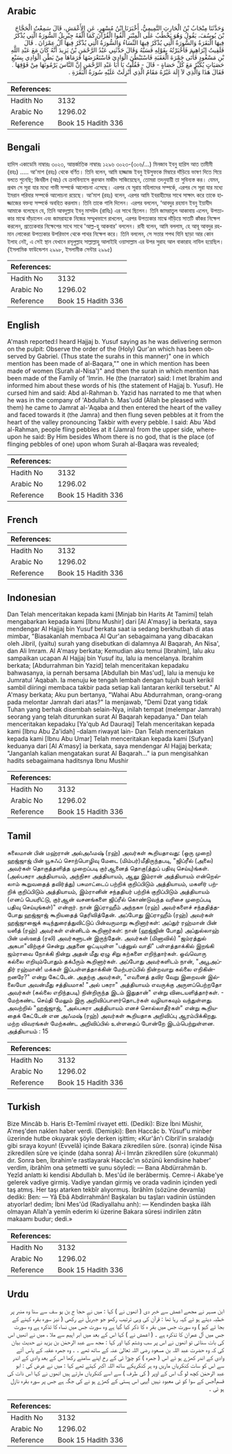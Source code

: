 ## Arabic


<div dir="rtl" lang="ar" style={{fontSize:'larger',backgroundColor:'#f8f9fa',padding:20}}>
وَحَدَّثَنَا مِنْجَابُ بْنُ الْحَارِثِ التَّمِيمِيُّ، أَخْبَرَنَا ابْنُ مُسْهِرٍ، عَنِ الأَعْمَشِ، قَالَ سَمِعْتُ الْحَجَّاجَ بْنَ يُوسُفَ، يَقُولُ وَهُوَ يَخْطُبُ عَلَى الْمِنْبَرِ أَلِّفُوا الْقُرْآنَ كَمَا أَلَّفَهُ جِبْرِيلُ السُّورَةُ الَّتِي يُذْكَرُ فِيهَا الْبَقَرَةُ وَالسُّورَةُ الَّتِي يُذْكَرُ فِيهَا النِّسَاءُ وَالسُّورَةُ الَّتِي يُذْكَرُ فِيهَا آلُ عِمْرَانَ ‏.‏ قَالَ فَلَقِيتُ إِبْرَاهِيمَ فَأَخْبَرْتُهُ بِقَوْلِهِ فَسَبَّهُ وَقَالَ حَدَّثَنِي عَبْدُ الرَّحْمَنِ بْنُ يَزِيدَ أَنَّهُ كَانَ مَعَ عَبْدِ اللَّهِ بْنِ مَسْعُودٍ فَأَتَى جَمْرَةَ الْعَقَبَةِ فَاسْتَبْطَنَ الْوَادِيَ فَاسْتَعْرَضَهَا فَرَمَاهَا مِنْ بَطْنِ الْوَادِي بِسَبْعِ حَصَيَاتٍ يُكَبِّرُ مَعَ كُلِّ حَصَاةٍ - قَالَ - فَقُلْتُ يَا أَبَا عَبْدِ الرَّحْمَنِ إِنَّ النَّاسَ يَرْمُونَهَا مِنْ فَوْقِهَا ‏.‏ فَقَالَ هَذَا وَالَّذِي لاَ إِلَهَ غَيْرُهُ مَقَامُ الَّذِي أُنْزِلَتْ عَلَيْهِ سُورَةُ الْبَقَرَةِ ‏.‏
</div>
<div style={{backgroundColor:'#f8f9fa',padding:20, marginBottom: 10}}><table> <thead> <tr> <th>References:</th> <th></th> </tr> </thead> <tbody><tr><td>Hadith No</td><td>3132</td></tr><tr><td>Arabic No</td><td>1296.02</td></tr><tr><td>Reference</td><td>Book 15 Hadith 336</td></tr></tbody></table></div>

## Bengali


<div dir="ltr" lang="bn" style={{fontSize:'larger',backgroundColor:'#f8f9fa',padding:20}}>
হাদিস একাডেমি নাম্বারঃ ৩০২৩, আন্তর্জাতিক নাম্বারঃ ১২৯৬ ৩০২৩-(৩০৬/...) মিনজাব ইবনু হারিস আত তামীমী (রহঃ) ..... আ'মাশ (রহঃ) থেকে বর্ণিত। তিনি বলেন, আমি হাজ্জাজ ইবনু ইউসুফকে মিম্বারে দাঁড়িয়ে ভাষণ দিতে গিয়ে বলতে শুনেছি; জিবরীল (আঃ) যে ক্রমবিন্যাসে কুরআন মাজীদ সাজিয়েছেন, তোমরা তদনুযায়ী তা সুবিন্যস্ত কর। যেমন, প্রথম সে সূরা যার মধ্যে গাভী সম্পর্কে আলোচনা এসেছে। এরপর যে সূরায় মহিলাদের সম্পর্কে, এরপর সে সূরা যার মধ্যে ইমরান পরিবার সম্পর্কে আলোচনা রয়েছে। আ'মাশ (রহঃ) বলেন, এরপর আমি ইবরাহীমের সাথে সাক্ষাৎ করে তাকে হাজ্জাজের বক্তব্য সম্পর্কে অবহিত করলাম। তিনি তাকে গালি দিলেন। এরপর বললেন, ‘আবদুর রহমান ইবনু ইয়াযীদ আমাকে বলেছেন যে, তিনি আবদুল্লাহ ইবনু মাসউদ (রাযিঃ) এর সাথে ছিলেন। তিনি জামরাতুল আকাবায় এলেন, উপত্যকার মাঝে দাঁড়ালেন এবং জামরাহকে নিজের সম্মুখভাগে রাখলেন, এরপর উপত্যকার মাঝে দাঁড়িয়ে সাতটি কাঁকর নিক্ষেপ করলেন, প্রত্যেকবার নিক্ষেপের সাথে সাথে 'আল্ল-হু আকবার' বললেন। রাবী বলেন, আমি বললাম, হে আবূ আবদুর রহমান লোকেরা উপত্যকার উপরিভাগ থেকে পাথর নিক্ষেপ করে। তিনি বললেন, সে সত্তার শপথ যিনি ছাড়া আর কোন ইলাহ নেই, এ সেই স্থান যেখানে রসূলুল্লাহ সাল্লাল্লাহু আলাইহি ওয়াসাল্লাম এর উপর সুরাহ আল বাকারাহ নাযিল হয়েছিল। (ইসলামিক ফাউন্ডেশন ২৯৯৮, ইসলামীক সেন্টার ২৯৯৫)
</div>
<div style={{backgroundColor:'#f8f9fa',padding:20, marginBottom: 10}}><table> <thead> <tr> <th>References:</th> <th></th> </tr> </thead> <tbody><tr><td>Hadith No</td><td>3132</td></tr><tr><td>Arabic No</td><td>1296.02</td></tr><tr><td>Reference</td><td>Book 15 Hadith 336</td></tr></tbody></table></div>

## English


<div dir="ltr" lang="en" style={{fontSize:'larger',backgroundColor:'#f8f9fa',padding:20}}>
A'mash reported:I heard Hajjaj b. Yusuf saying as he was delivering sermon on the pulpit: Observe the order of the (Holy) Qur'an which has been observed by Gabriel. (Thus state the surahs in this manner)" one in which mention has been made of al-Baqara,"" one in which mention has been made of women (Surah al-Nisa')" and then the surah in which mention has been made of the Family of 'Imrin. He (the (narrator) said: I met Ibrahim and informed him about these words of his (the statement of Hajjaj b. Yusuf). He cursed him and said: Abd al-Rahman b. Yazid has narrated to me that when he was in the company of 'Abdullah b. Mas'udd (Allah be pleased with them) he came to Jamrat al-'Aqaba and then entered the heart of the valley and faced towards it (the Jamra) and then flung seven pebbles at it from the heart of the valley pronouncing Takbir with every pebble. I said: Abu 'Abd al-Rahman, people fling pebbles at it (Jamra) from the upper side, whereupon he said: By Him besides Whom there is no god, that is the place (of flinging pebbles of one) upon whom Surah al-Baqara was revealed;
</div>
<div style={{backgroundColor:'#f8f9fa',padding:20, marginBottom: 10}}><table> <thead> <tr> <th>References:</th> <th></th> </tr> </thead> <tbody><tr><td>Hadith No</td><td>3132</td></tr><tr><td>Arabic No</td><td>1296.02</td></tr><tr><td>Reference</td><td>Book 15 Hadith 336</td></tr></tbody></table></div>

## French


<div dir="ltr" lang="fr" style={{fontSize:'larger',backgroundColor:'#f8f9fa',padding:20}}>

</div>
<div style={{backgroundColor:'#f8f9fa',padding:20, marginBottom: 10}}><table> <thead> <tr> <th>References:</th> <th></th> </tr> </thead> <tbody><tr><td>Hadith No</td><td>3132</td></tr><tr><td>Arabic No</td><td>1296.02</td></tr><tr><td>Reference</td><td>Book 15 Hadith 336</td></tr></tbody></table></div>

## Indonesian


<div dir="ltr" lang="id" style={{fontSize:'larger',backgroundColor:'#f8f9fa',padding:20}}>
Dan Telah menceritakan kepada kami [Minjab bin Harits At Tamimi] telah mengabarkan kepada kami [Ibnu Mushir] dari [Al A'masy] ia berkata, saya mendengar Al Hajjaj bin Yusuf berkata saat ia sedang berkhutbah di atas mimbar, "Biasakanlah membaca Al Qur'an sebagaimana yang dibacakan oleh Jibril, (yaitu) surah yang disebutkan di dalamnya Al Baqarah, An Nisa', dan Ali Imram. Al A'masy berkata; Kemudian aku temui [Ibrahim], lalu aku sampaikan ucapan Al Hajjaj bin Yusuf itu, lalu ia mencelanya. Ibrahim berkata; [Abdurrahman bin Yazid] telah menceritakan kepadaku bahwasanya, ia pernah bersama [Abdullah bin Mas'ud], lalu ia menuju ke Jumratul 'Aqabah. Ia menuju ke tengah lembah dengan tujuh buah kerikil sambil diiringi membaca takbir pada setiap kali lantaran kerikil tersebut." Al A'masy berkata; Aku pun bertanya, "Wahai Abu Abdurrahman, orang-orang pada melontar Jamrah dari atas?" Ia menjawab, "Demi Dzat yang tidak Tuhan yang berhak disembah selain-Nya, inilah tempat (melempar Jamrah) seorang yang telah diturunkan surat Al Baqarah kepadanya." Dan telah menceritakan kepadaku [Ya'qub Ad Dauraqi] Telah menceritakan kepada kami [Ibnu Abu Za'idah] -dalam riwayat lain- Dan Telah menceritakan kepada kami [Ibnu Abu Umar] Telah menceritakan kepada kami [Sufyan] keduanya dari [Al A'masy] ia berkata, saya mendengar Al Hajjaj berkata; "Janganlah kalian mengatakan surat Al Baqarah…" ia pun mengisahkan hadits sebagaimana haditsnya Ibnu Mushir
</div>
<div style={{backgroundColor:'#f8f9fa',padding:20, marginBottom: 10}}><table> <thead> <tr> <th>References:</th> <th></th> </tr> </thead> <tbody><tr><td>Hadith No</td><td>3132</td></tr><tr><td>Arabic No</td><td>1296.02</td></tr><tr><td>Reference</td><td>Book 15 Hadith 336</td></tr></tbody></table></div>

## Tamil


<div dir="ltr" lang="ta" style={{fontSize:'larger',backgroundColor:'#f8f9fa',padding:20}}>
சுலைமான் பின் மஹ்ரான் அல்அஃமஷ் (ரஹ்) அவர்கள் கூறியதாவது: (ஒரு முறை) ஹஜ்ஜாஜ் பின் யூசுஃப் சொற்பொழிவு மேடை (மிம்பர்)மீதிருந்தபடி, "ஜிப்ரீல் (அலை) அவர்கள் தொகுத்தளித்த முறைப்படி குர்ஆனைத் தொகு(த்துப் பதிவு செய்யு)ங்கள். (அல்பகரா அத்தியாயம், அந்நிசா அத்தியாயம், ஆலு இம்ரான் அத்தியாயம் என்றெல்லாம் கூறுவதைத் தவிர்த்து) பசுமாட்டைப் பற்றிக் குறிப்பிடும் அத்தியாயம், மகளிர் பற்றிக் குறிப்பிடும் அத்தியாயம், இம்ரானின் சந்ததியர் பற்றிக் குறிப்பிடும் அத்தியாயம் (எனப் பெயரிட்டு, குர்ஆன் வசனங்களை ஜிப்ரீல் கொண்டுவந்த வரிசை முறைப்படி பதிவு செய்யுங்கள்)" என்றார். நான் இப்ராஹீம் அந்நகஈ (ரஹ்) அவர்களைச் சந்ததித்தபோது ஹஜ்ஜாஜ் கூறியதைத் தெரிவித்தேன். அப்போது இப்ராஹீம் (ரஹ்) அவர்கள் ஹஜ்ஜாஜைக் கடிந்துரைத்துவிட்டுப் பின்வருமாறு கூறினார்கள்: அப்துர் ரஹ்மான் பின் யஸீத் (ரஹ்) அவர்கள் என்னிடம் கூறினார்கள்: நான் (ஹஜ்ஜின் போது) அப்துல்லாஹ் பின் மஸ்ஊத் (ரலி) அவர்களுடன் இருந்தேன். அவர்கள் (மினாவில்) "ஜம்ரத்துல் அகபா"விற்குச் சென்று அதனை ஒட்டியுள்ள "பத்னுல் வாதி" பள்ளத்தாக்கில் இறங்கி ஜம்ராவை நோக்கி நின்று அதன் மீது ஏழு சிறு கற்களை எறிந்தார்கள். ஒவ்வொரு கல்லை எறியும்போதும் தக்பீரும் கூறினார்கள். அப்போது அவர்களிடம் நான், "அபூஅப்திர் ரஹ்மான்! மக்கள் இப்பள்ளத்தாக்கின் மேற்பரப்பில் நின்றவாறு கல்லை எறிகின்றனரே?" என்று கேட்டேன். அதற்கு அவர்கள், "எவனைத் தவிர வேறு இறைவன் இல்லையோ அவன்மீது சத்தியமாக! "அல் பகரா" அத்தியாயம் எவருக்கு அருளப்பெற்றதோ அவர்கள் (கல்லை எறிந்தபடி) நின்றிருந்த இடம் இதுதான்" என்று விடையளித்தார்கள். - மேற்கண்ட செய்தி மேலும் இரு அறிவிப்பாளர்தொடர்கள் வழியாகவும் வந்துள்ளது. அவற்றில் "ஹஜ்ஜாஜ், "அல்பகரா அத்தியாயம் எனச் சொல்லாதீர்கள்" என்று கூறியதைக் கேட்டேன் என அஃமஷ் (ரஹ்) அவர்கள் கூறியதாக அறிவிப்பு ஆரம்பிக்கிறது. மற்ற விவரங்கள் மேற்கண்ட அறிவிப்பில் உள்ளதைப் போன்றே இடம்பெற்றுள்ளன. அத்தியாயம் : 15
</div>
<div style={{backgroundColor:'#f8f9fa',padding:20, marginBottom: 10}}><table> <thead> <tr> <th>References:</th> <th></th> </tr> </thead> <tbody><tr><td>Hadith No</td><td>3132</td></tr><tr><td>Arabic No</td><td>1296.02</td></tr><tr><td>Reference</td><td>Book 15 Hadith 336</td></tr></tbody></table></div>

## Turkish


<div dir="ltr" lang="tr" style={{fontSize:'larger',backgroundColor:'#f8f9fa',padding:20}}>
Bize Mincâb b. Haris Et-Temîmî rivayet etti. (Dediki): Bize İbni Müshir, A'meş'den naklen haber verdi. (Demişki): Ben Haccâc b. Yûsuf'u minber üzerinde hutbe okuyarak şöyle derken işittim; «Kur'ân'ı Cibril'in sıraladığı gibi sıraya koyun! (Evvelâ) içinde Bakara zikredilen sûre. (sonra) içinde Nisa zikredilen sûre ve içinde (daha sonra) Âl-i Imrân zikredilen sûre (okunmalı) dır. Sonra ben, İbrahim'e rastlayarak Haccâc'ın sözünü kendisine haber' verdim, ibrâhîm ona şetmetti ve şunu söyledi: — Bana Abdürrahmân b. Yezîd anlattı ki kendisi Abdullah b. Mes'ûd ile berâbermiş. Cemre-i Akabe'ye gelerek vadiye girmiş. Vadiye yandan girmiş ve orada vadinin içinden yedi taş atmış. Her taşı atarken tekbîr alıyormuş. İbrâhîm (sözüne devamla) dediki: Ben: — Yâ Ebâ Abdirrahmân! Başkaları bu taşları vadinin üstünden atıyorlar! dedim; İbni Mes'ûd (Radiyallahu anh): — Kendinden başka ilâh olmayan Allah'a yemîn ederim ki üzerine Bakara sûresi indirilen zâtın makaamı budur; dedi.»
</div>
<div style={{backgroundColor:'#f8f9fa',padding:20, marginBottom: 10}}><table> <thead> <tr> <th>References:</th> <th></th> </tr> </thead> <tbody><tr><td>Hadith No</td><td>3132</td></tr><tr><td>Arabic No</td><td>1296.02</td></tr><tr><td>Reference</td><td>Book 15 Hadith 336</td></tr></tbody></table></div>

## Urdu


<div dir="rtl" lang="ur" style={{fontSize:'larger',backgroundColor:'#f8f9fa',padding:20}}>
ابن مسہر نے مجھے اعمش سے خبر دی ( انھوں نے ) کہا : میں نے حجا ج بن یو سف سے سنا وہ منبر پر خطبہ دیتے ہو ئے کہہ رہا تھا : قرآن کی وہی ترتیب رکھو جو جبریلؑ نے رکھی ( نیز سورہ بقرہ کہنے کے بجا ئے کہو ) وہ سورت جس میں بقر ہ کا ذکر کیا گیا ہے وہ سورت جس میں نساء کا تذکرہ ہے وہ سورت جس میں آل عمران کا تذکرہ ہے ۔ ( اعمش نے ) کہا اس کے بعد میں ابر اہیم سے ملا ، میں نے انھیں اس کی بات سنائی تو انھوں نے اس پر سب وشتم کیا اور کہا : مجھ سے عبد الرحمٰن بن یزید نے حدیث بیان کی کہ وہ حضرت عبد اللہ بن مسعود رضی اللہ تعالیٰ عنہ کے ساتھ تھے ۔ ۔ وہ جمرہ عقبہ کے پاس آئے وادی کے اندر کھڑے ہو ئے اس ( جمرہ ) کو چوڑا ئی کے رخ اپنے سامنے رکھا اس کے بعد وادی کے اندر سے اس کو سات کنکریاں ماریں وہ ہر کنکریکے ساتھ اللہ اکبر کہتے تھے کہا : میں نے عرض کی : ابو عبد الرحمٰن کچھ لو گ اس کے اوپر ( کی طرف ) سے اسے کنکریاں مارتے ہیں انھوں نے کہا اس ذات کی قسم!جس کے سوا کو ئی معبود نہیں !یہی اس ہستی کے کھڑے ہو نے کی جگہ ہے جس پر سورہ بقرہ نازل ہو ئی ۔
</div>
<div style={{backgroundColor:'#f8f9fa',padding:20, marginBottom: 10}}><table> <thead> <tr> <th>References:</th> <th></th> </tr> </thead> <tbody><tr><td>Hadith No</td><td>3132</td></tr><tr><td>Arabic No</td><td>1296.02</td></tr><tr><td>Reference</td><td>Book 15 Hadith 336</td></tr></tbody></table></div>